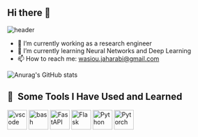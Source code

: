 ## Hi there 👋

![header](https://capsule-render.vercel.app/api?text=Hi%20There&animation=fadeIn&fontColor=00000)

- 🔭 I’m currently working as a research engineer
- 🌱 I’m currently learning Neural Networks and Deep Learning
- 📫 How to reach me: wasiou.jaharabi@gmail.com


![Anurag's GitHub stats](https://github-readme-stats.vercel.app/api?username=wasioujaharabi)


<h2> 🚀 &nbsp;Some Tools I Have Used and Learned</h2>
<p align="left">
<img src="https://cdn.jsdelivr.net/gh/devicons/devicon/icons/vscode/vscode-original.svg" alt="vscode" width="45" height="45"/>
<img src="https://cdn.jsdelivr.net/gh/devicons/devicon/icons/bash/bash-original.svg" alt="bash" width="45" height="45"/>
<img src="https://cdn.jsdelivr.net/gh/devicons/devicon@latest/icons/fastapi/fastapi-original.svg" alt="FastAPI", width = "45" height = "45"/>
<img src="https://cdn.jsdelivr.net/gh/devicons/devicon@latest/icons/flask/flask-original-wordmark.svg" alt="Flask", width = "45" height = "45"/>
<img src="https://cdn.jsdelivr.net/gh/devicons/devicon@latest/icons/python/python-original.svg" alt="Python", width = "45" height = "45"/>          
<img src="https://cdn.jsdelivr.net/gh/devicons/devicon@latest/icons/pytorch/pytorch-original.svg" alt="Pytorch", width = "45" height = "45"/>
                  
</p>
